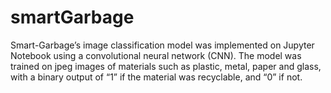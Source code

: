 # smartGarbage

Smart-Garbage’s image classification model was implemented on Jupyter Notebook using a convolutional neural network (CNN). The model was trained on jpeg images of materials such as plastic, metal, paper and glass, with a binary output of “1” if the material was recyclable, and “0” if not.

